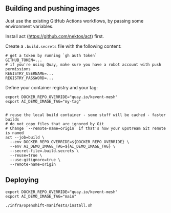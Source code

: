 ## Building and pushing images

Just use the existing GitHub Actions workflows, by passing some environment variables.

Install act (https://github.com/nektos/act) first.

Create a `.build.secrets` file with the following content:

```shell
# get a token by running `gh auth token`
GITHUB_TOKEN=...
# if you're using Quay, make sure you have a robot account with push permissions
REGISTRY_USERNAME=...
REGISTRY_PASSWORD=...
````

Define your container registry and your tag:
```shell
export DOCKER_REPO_OVERRIDE="quay.io/kevent-mesh"
export AI_DEMO_IMAGE_TAG="my-tag"
```

```shell

# reuse the local build container - some stuff will be cached - faster builds
# do not copy files that are ignored by Git
# Change `--remote-name=origin` if that's how your upstream Git remote is named
act --job=build \
  --env DOCKER_REPO_OVERRIDE=${DOCKER_REPO_OVERRIDE} \
  --env AI_DEMO_IMAGE_TAG=${AI_DEMO_IMAGE_TAG} \
  --secret-file=.build.secrets \
  --reuse=true \
  --use-gitignore=true \
  --remote-name=origin    
```

## Deploying

```shell
export DOCKER_REPO_OVERRIDE="quay.io/kevent-mesh"
export AI_DEMO_IMAGE_TAG="main"

./infra/openshift-manifests/install.sh
```

